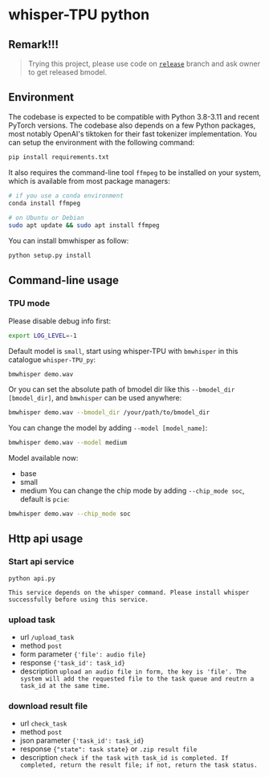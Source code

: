 # whisper-TPU python

## Remark!!!
> Trying this project, please use code on [`release`](https://github.com/JKay0327/whisper-TPU_py/tree/release) branch and ask owner to get released bmodel.

## Environment
The codebase is expected to be compatible with Python 3.8-3.11 and recent PyTorch versions. The codebase also depends on a few Python packages, most notably OpenAI's tiktoken for their fast tokenizer implementation. You can setup the environment with the following command:
```bash
pip install requirements.txt
```
It also requires the command-line tool `ffmpeg` to be installed on your system, which is available from most package managers:
```bash
# if you use a conda environment
conda install ffmpeg
 
# on Ubuntu or Debian
sudo apt update && sudo apt install ffmpeg 
```
You can install bmwhisper as follow:
```bash
python setup.py install
```

## Command-line usage
### TPU mode
Please disable debug info first:
```bash
export LOG_LEVEL=-1
```
Default model is `small`, start using whisper-TPU with `bmwhisper` in this catalogue `whisper-TPU_py`:
```bash
bmwhisper demo.wav
```
Or you can set the absolute path of bmodel dir like this `--bmodel_dir [bmodel_dir]`, and `bmwhisper` can be used anywhere:
```bash
bmwhisper demo.wav --bmodel_dir /your/path/to/bmodel_dir
```
You can change the model by adding `--model [model_name]`:
```bash
bmwhisper demo.wav --model medium
```
Model available now:
* base
* small
* medium
You can change the chip mode by adding `--chip_mode soc`, default is `pcie`:
```bash
bmwhisper demo.wav --chip_mode soc
```

## Http api usage

### Start api service
`python api.py` 
    
    This service depends on the whisper command. Please install whisper successfully before using this service.

### upload task
- url `/upload_task`
- method `post`
- form parameter `{'file': audio file}`
- response `{'task_id': task_id}`
- description `upload an audio file in form, the key is 'file'. The system will add the requested file to the task queue and reutrn a task_id at the same time.`

### download result file
- url `check_task`
- method `post`
- json parameter `{'task_id': task_id}`
- response `{"state": task state}` or `.zip result file`
- description `check if the task with task_id is completed. If completed, return the result file; if not, return the task status. `